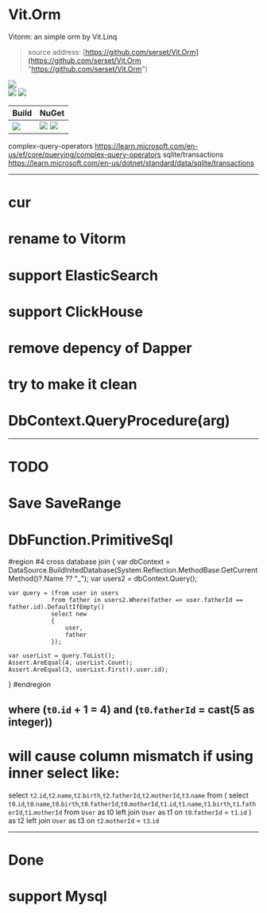 ﻿
# Vit.Orm
Vitorm: an simple orm by Vit.Linq
>source address: [https://github.com/serset/Vit.Orm](https://github.com/serset/Vit.Orm "https://github.com/serset/Vit.Orm")    

![](https://img.shields.io/github/license/Serset/Vit.Orm.svg)  
![](https://img.shields.io/github/repo-size/Serset/Vit.Orm.svg)  ![](https://img.shields.io/github/last-commit/Serset/Vit.Orm.svg)  
 

| Build | NuGet |
| -------- | -------- |
|![](https://github.com/serset/Vit.Orm/workflows/ki_multibranch/badge.svg) | [![](https://img.shields.io/nuget/v/Vit.Orm.svg)](https://www.nuget.org/packages/Vit.Orm/) ![](https://img.shields.io/nuget/dt/Vit.Orm.svg) |




complex-query-operators https://learn.microsoft.com/en-us/ef/core/querying/complex-query-operators
sqlite/transactions  https://learn.microsoft.com/en-us/dotnet/standard/data/sqlite/transactions

--------------
# cur



# rename to Vitorm

# support ElasticSearch
# support ClickHouse



# remove depency of Dapper
# try to make it clean


# DbContext.QueryProcedure<Entity>(arg)

--------------
# TODO

# Save SaveRange
# DbFunction.PrimitiveSql


#region #4 cross database join
{
    var dbContext = DataSource.BuildInitedDatabase(System.Reflection.MethodBase.GetCurrentMethod()?.Name ?? "_");
    var users2 = dbContext.Query<User>();

    var query = (from user in users
                from father in users2.Where(father => user.fatherId == father.id).DefaultIfEmpty()
                select new
                {
                    user,
                    father
                });  

    var userList = query.ToList();
    Assert.AreEqual(4, userList.Count);
    Assert.AreEqual(3, userList.First().user.id);
}
#endregion

##   where (`t0`.`id` + 1 = 4) and (`t0`.`fatherId` = cast(5 as integer))

# will cause column mismatch if using inner select like:
select `t2`.`id`,`t2`.`name`,`t2`.`birth`,`t2`.`fatherId`,`t2`.`motherId`,`t3`.`name`
 from 
 (
	 select `t0`.`id`,`t0`.`name`,`t0`.`birth`,`t0`.`fatherId`,`t0`.`motherId`,`t1`.`id`,`t1`.`name`,`t1`.`birth`,`t1`.`fatherId`,`t1`.`motherId`
	 from `User` as t0
	 left join `User` as t1 on `t0`.`fatherId` = `t1`.`id`
 ) as t2
 left join `User` as t3 on `t2`.`motherId` = `t3`.`id`


--------------
# Done

# support Mysql